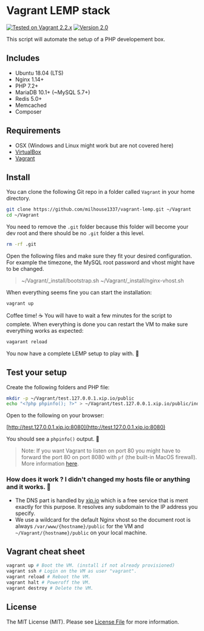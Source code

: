 # Vagrant LEMP stack

[![Tested on Vagrant 2.2.x](https://img.shields.io/badge/Tested%20on%20Vagrant-2.2.x-blue.svg)](https://www.vagrantup.com/)
[![Version 2.0](https://img.shields.io/badge/Version-2.0-success.svg)](#)

This script will automate the setup of a PHP developement box.

## Includes

- Ubuntu 18.04 (LTS)
- Nginx 1.14+
- PHP 7.2+
- MariaDB 10.1+ (~MySQL 5.7+)
- Redis 5.0+
- Memcached
- Composer

## Requirements

- OSX (Windows and Linux might work but are not covered here)
- [VirtualBox](https://www.virtualbox.org/wiki/Downloads)
- [Vagrant](http://www.vagrantup.com/)

## Install

You can clone the following Git repo in a folder called `Vagrant` in your home directory. 

```bash
git clone https://github.com/milhouse1337/vagrant-lemp.git ~/Vagrant
cd ~/Vagrant
```

You need to remove the `.git` folder because this folder will become your dev root and there should be no `.git` folder a this level.

```bash
rm -rf .git
```

Open the following files and make sure they fit your desired configuration. For example the timezone, the MySQL root password and vhost might have to be changed.

> ~/Vagrant/_install/bootstrap.sh
> ~/Vagrant/_install/nginx-vhost.sh

When everything seems fine you can start the installation:

```bash
vagrant up
```

Coffee time! ☕️ You will have to wait a few minutes for the script to complete. When everything is done you can restart the VM to make sure everything works as expected:

```bash
vagarant reload
```

You now have a complete LEMP setup to play with. 🥳

## Test your setup

Create the following folders and PHP file: 

```bash
mkdir -p ~/Vagrant/test.127.0.0.1.xip.io/public
echo "<?php phpinfo(); ?>" > ~/Vagrant/test.127.0.0.1.xip.io/public/index.php
```

Open to the following on your browser:

[http://test.127.0.0.1.xip.io:8080](http://test.127.0.0.1.xip.io:8080)

You should see a `phpinfo()` output. 🚀

> Note: If you want Vagrant to listen on port 80 you might have to forward the port 80 on port 8080 with `pf` (the built-in MacOS firewall). More information [here](https://stackoverflow.com/questions/17437137/vagrant-wont-forward-only-port-80).

### How does it work ? I didn't changed my hosts file or anything and it works. 🤔

- The DNS part is handled by [xip.io](http://xip.io) which is a free service that is ment exactly for this purpose. It resolves any subdomain to the IP address you specify.
- We use a wildcard for the default Nginx vhost so the document root is always `/var/www/{hostname}/public` for the VM and `~/Vagrant/{hostname}/public` on your local machine.

## Vagrant cheat sheet

```bash
vagrant up # Boot the VM. (install if not already provisioned)
vagrant ssh # Login on the VM as user "vagrant".
vagrant reload # Reboot the VM.
vagrant halt # Poweroff the VM.
vagrant destroy # Delete the VM.
```

## License

The MIT License (MIT). Please see [License File](LICENSE.md) for more information.
